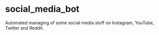 # social_media_bot
Automated managing of some social media stuff on Instagram, YouTube, Twitter and Reddit.
